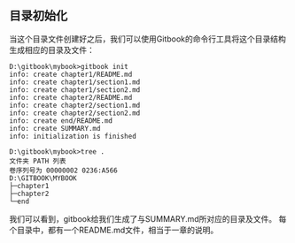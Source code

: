 ## 目录初始化
当这个目录文件创建好之后，我们可以使用Gitbook的命令行工具将这个目录结构生成相应的目录及文件：
```
D:\gitbook\mybook>gitbook init
info: create chapter1/README.md
info: create chapter1/section1.md
info: create chapter1/section2.md
info: create chapter2/README.md
info: create chapter2/section1.md
info: create chapter2/section2.md
info: create end/README.md
info: create SUMMARY.md
info: initialization is finished

D:\gitbook\mybook>tree .
文件夹 PATH 列表
卷序列号为 00000002 0236:A566
D:\GITBOOK\MYBOOK
├─chapter1
├─chapter2
└─end
```
我们可以看到，gitbook给我们生成了与SUMMARY.md所对应的目录及文件。
每个目录中，都有一个README.md文件，相当于一章的说明。
